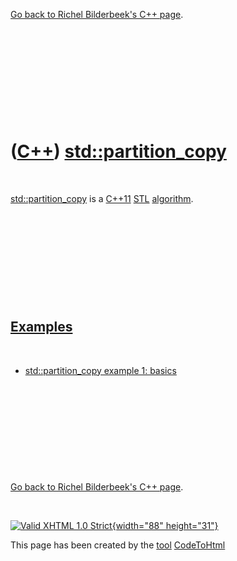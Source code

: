 

[Go back to Richel Bilderbeek's C++ page](Cpp.htm).

 

 

 

 

 

([C++](Cpp.htm)) [std::partition\_copy](CppStdPartition_copy.htm)
=================================================================

 

[std::partition\_copy](CppStdPartition_copy.htm) is a [C++11](Cpp11.htm)
[STL](CppStl.htm) [algorithm](CppAlgorithm.htm).

 

 

 

 

 

[Examples](CppExample.htm)
--------------------------

 

-   [std::partition\_copy example 1:
    basics](CppStdPartition_copyExample1.htm)

 

 

 

 

 

[Go back to Richel Bilderbeek's C++ page](Cpp.htm).



 

[![Valid XHTML 1.0 Strict](valid-xhtml10.png){width="88"
height="31"}](http://validator.w3.org/check?uri=referer)

This page has been created by the [tool](Tools.htm)
[CodeToHtml](ToolCodeToHtml.htm)

